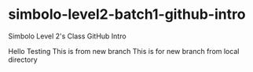 # simbolo-level2-batch1-github-intro
Simbolo Level 2's Class GitHub Intro

Hello Testing
This is from new branch
This is for new branch from local directory
